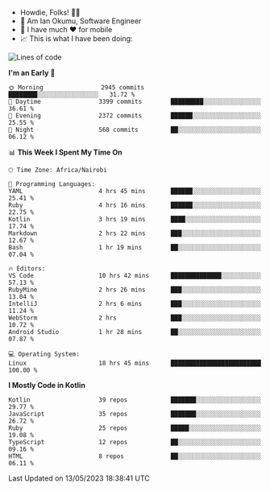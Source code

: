 
* Howdie, Folks! 👋🤓
* 🤪 Am Ian Okumu, Software Engineer
* 📱 I have much ❤️ for mobile
* 📈 This is what I have been doing:
  
<!-- <a href="https://otsembo.github.io/OtsemboPortfolio/" style="margin-right:.5%; margin-top=.5%;">
  <img align="center" src="https://github-readme-stats.vercel.app/api/top-langs/?username=otsembo&layout=compact" />
</a> -->

<!--START_SECTION:waka-->
![Lines of code](https://img.shields.io/badge/From%20Hello%20World%20I%27ve%20Written-7.3%20million%20lines%20of%20code-blue)

**I'm an Early 🐤** 

```text
🌞 Morning                2945 commits        ████████░░░░░░░░░░░░░░░░░   31.72 % 
🌆 Daytime                3399 commits        █████████░░░░░░░░░░░░░░░░   36.61 % 
🌃 Evening                2372 commits        ██████░░░░░░░░░░░░░░░░░░░   25.55 % 
🌙 Night                  568 commits         ██░░░░░░░░░░░░░░░░░░░░░░░   06.12 % 
```


📊 **This Week I Spent My Time On** 

```text
🕑︎ Time Zone: Africa/Nairobi

💬 Programming Languages: 
YAML                     4 hrs 45 mins       ██████░░░░░░░░░░░░░░░░░░░   25.41 % 
Ruby                     4 hrs 16 mins       ██████░░░░░░░░░░░░░░░░░░░   22.75 % 
Kotlin                   3 hrs 19 mins       ████░░░░░░░░░░░░░░░░░░░░░   17.74 % 
Markdown                 2 hrs 22 mins       ███░░░░░░░░░░░░░░░░░░░░░░   12.67 % 
Bash                     1 hr 19 mins        ██░░░░░░░░░░░░░░░░░░░░░░░   07.04 % 

🔥 Editors: 
VS Code                  10 hrs 42 mins      ██████████████░░░░░░░░░░░   57.13 % 
RubyMine                 2 hrs 26 mins       ███░░░░░░░░░░░░░░░░░░░░░░   13.04 % 
IntelliJ                 2 hrs 6 mins        ███░░░░░░░░░░░░░░░░░░░░░░   11.24 % 
WebStorm                 2 hrs               ███░░░░░░░░░░░░░░░░░░░░░░   10.72 % 
Android Studio           1 hr 28 mins        ██░░░░░░░░░░░░░░░░░░░░░░░   07.87 % 

💻 Operating System: 
Linux                    18 hrs 45 mins      █████████████████████████   100.00 % 
```

**I Mostly Code in Kotlin** 

```text
Kotlin                   39 repos            ███████░░░░░░░░░░░░░░░░░░   29.77 % 
JavaScript               35 repos            ███████░░░░░░░░░░░░░░░░░░   26.72 % 
Ruby                     25 repos            █████░░░░░░░░░░░░░░░░░░░░   19.08 % 
TypeScript               12 repos            ██░░░░░░░░░░░░░░░░░░░░░░░   09.16 % 
HTML                     8 repos             ██░░░░░░░░░░░░░░░░░░░░░░░   06.11 % 
```




 Last Updated on 13/05/2023 18:38:41 UTC
<!--END_SECTION:waka-->

<br />
<br />
<br />
<br />
<br />
  
  </div>
<!---
otsembo/otsembo is a ✨ special ✨ repository because its `README.md` (this file) appears on your GitHub profile.
You can click the Preview link to take a look at your changes.
--->
